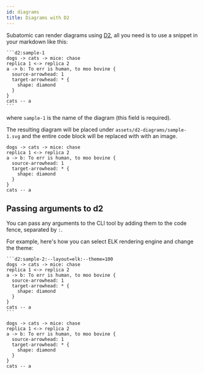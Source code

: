 ```yaml
---
id: diagrams
title: Diagrams with D2
---
```



Subatomic can render diagrams using [D2](https://github.com/terrastruct/d2), all you need is to use a snippet in your markdown like this:

````text
```d2:sample-1
dogs -> cats -> mice: chase
replica 1 <-> replica 2
a -> b: To err is human, to moo bovine {
  source-arrowhead: 1
  target-arrowhead: * {
    shape: diamond
  }
}
cats -- a
```
````

where `sample-1` is the name of the diagram (this field is required).

The resulting diagram will be placed under `assets/d2-diagrams/sample-1.svg` and the entire code block will be replaced with 
with an image.

```d2:sample-1
dogs -> cats -> mice: chase
replica 1 <-> replica 2
a -> b: To err is human, to moo bovine {
  source-arrowhead: 1
  target-arrowhead: * {
    shape: diamond
  }
}
cats -- a
```

## Passing arguments to d2

You can pass any arguments to the CLI tool by adding them to the code fence, separated by `:`.

For example, here's how you can select ELK rendering engine and change the theme:

````text
```d2:sample-2:--layout=elk:--theme=100
dogs -> cats -> mice: chase
replica 1 <-> replica 2
a -> b: To err is human, to moo bovine {
  source-arrowhead: 1
  target-arrowhead: * {
    shape: diamond
  }
}
cats -- a
```
````

```d2:sample-2:--layout=elk:--theme=100
dogs -> cats -> mice: chase
replica 1 <-> replica 2
a -> b: To err is human, to moo bovine {
  source-arrowhead: 1
  target-arrowhead: * {
    shape: diamond
  }
}
cats -- a
```


